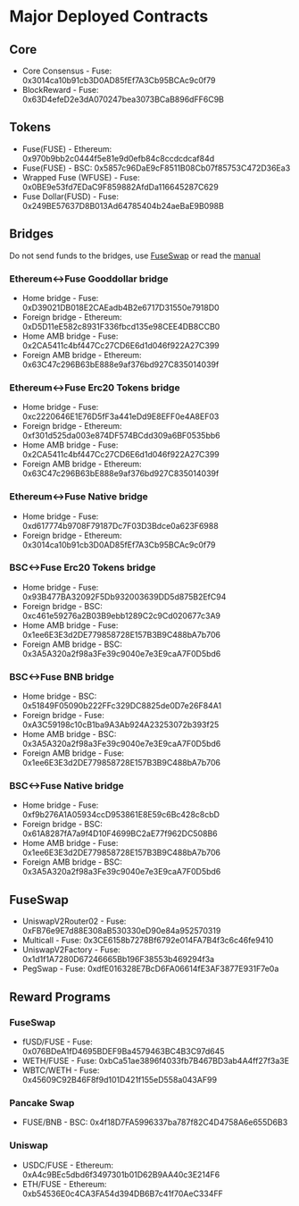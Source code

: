 # Major Deployed Contracts

## Core

* Core Consensus - Fuse: 0x3014ca10b91cb3D0AD85fEf7A3Cb95BCAc9c0f79
* BlockReward - Fuse: 0x63D4efeD2e3dA070247bea3073BCaB896dFF6C9B

## Tokens&#x20;

* Fuse(FUSE) - Ethereum: 0x970b9bb2c0444f5e81e9d0efb84c8ccdcdcaf84d
* &#x20;Fuse(FUSE) - BSC: 0x5857c96DaE9cF8511B08Cb07f85753C472D36Ea3&#x20;
* Wrapped Fuse (WFUSE) - Fuse: 0x0BE9e53fd7EDaC9F859882AfdDa116645287C629&#x20;
* Fuse Dollar(FUSD) - Fuse: 0x249BE57637D8B013Ad64785404b24aeBaE9B098B

## Bridges&#x20;

Do not send funds to the bridges, use [FuseSwap](https://fuseswap.co) or read the [manual ](broken-reference)

### Ethereum<->Fuse Gooddollar bridge

* Home bridge - Fuse: 0xD39021DB018E2CAEadb4B2e6717D31550e7918D0&#x20;
* Foreign bridge - Ethereum: 0xD5D11eE582c8931F336fbcd135e98CEE4DB8CCB0
* Home AMB bridge - Fuse: 0x2CA5411c4bf447Cc27CD6E6d1d046f922A27C399&#x20;
* Foreign AMB bridge - Ethereum: 0x63C47c296B63bE888e9af376bd927C835014039f

### Ethereum<->Fuse Erc20 Tokens bridge

* Home bridge - Fuse: 0xc2220646E1E76D5fF3a441eDd9E8EFF0e4A8EF03&#x20;
* Foreign bridge - Ethereum: 0xf301d525da003e874DF574BCdd309a6BF0535bb6&#x20;
* Home AMB bridge - Fuse: 0x2CA5411c4bf447Cc27CD6E6d1d046f922A27C399&#x20;
* Foreign AMB bridge - Ethereum: 0x63C47c296B63bE888e9af376bd927C835014039f

### Ethereum<->Fuse Native bridge

* Home bridge - Fuse: 0xd617774b9708F79187Dc7F03D3Bdce0a623F6988&#x20;
* Foreign bridge - Ethereum: 0x3014ca10b91cb3D0AD85fEf7A3Cb95BCAc9c0f79

### BSC<->Fuse Erc20 Tokens bridge

* Home bridge - Fuse: 0x93B477BA32092F5Db932003639DD5d875B2EfC94&#x20;
* Foreign bridge - BSC: 0xc461e59276a2B03B9ebb1289C2c9Cd020677c3A9&#x20;
* Home AMB bridge - Fuse: 0x1ee6E3E3d2DE779858728E157B3B9C488bA7b706&#x20;
* Foreign AMB bridge - BSC: 0x3A5A320a2f98a3Fe39c9040e7e3E9caA7F0D5bd6

### BSC<->Fuse BNB bridge

* Home bridge - BSC: 0x51849F05090b222FFc329DC8825de0D7e26F84A1&#x20;
* Foreign bridge - Fuse: 0xA3C59198c10cB1ba9A3Ab924A23253072b393f25&#x20;
* Home AMB bridge - BSC: 0x3A5A320a2f98a3Fe39c9040e7e3E9caA7F0D5bd6&#x20;
* Foreign AMB bridge - Fuse: 0x1ee6E3E3d2DE779858728E157B3B9C488bA7b706

### BSC<->Fuse Native bridge

* Home bridge - Fuse: 0xf9b276A1A05934ccD953861E8E59c6Bc428c8cbD&#x20;
* Foreign bridge - BSC: 0x61A8287fA7a9f4D10F4699BC2aE77f962DC508B6&#x20;
* Home AMB bridge - Fuse: 0x1ee6E3E3d2DE779858728E157B3B9C488bA7b706&#x20;
* Foreign AMB bridge - BSC: 0x3A5A320a2f98a3Fe39c9040e7e3E9caA7F0D5bd6

## FuseSwap

* UniswapV2Router02 - Fuse: 0xFB76e9E7d88E308aB530330eD90e84a952570319&#x20;
* Multicall - Fuse: 0x3CE6158b7278Bf6792e014FA7B4f3c6c46fe9410&#x20;
* UniswapV2Factory - Fuse: 0x1d1f1A7280D67246665Bb196F38553b469294f3a&#x20;
* PegSwap - Fuse: 0xdfE016328E7BcD6FA06614fE3AF3877E931F7e0a

## Reward Programs

### FuseSwap

* fUSD/FUSE - Fuse: 0x076BDeA1fD4695BDEF9Ba4579463BC4B3C97d645&#x20;
* WETH/FUSE - Fuse: 0xbCa51ae3896f4033fb7B467BD3ab4A4ff27f3a3E&#x20;
* WBTC/WETH - Fuse: 0x45609C92B46F8f9d101D421f155eD558a043AF99

### Pancake Swap

* FUSE/BNB - BSC: 0x4f18D7FA5996337ba787f82C4D4758A6e655D6B3

### Uniswap

* USDC/FUSE - Ethereum: 0xA4c9BEc5dbd6f3497301b01D62B9AA40c3E214F6&#x20;
* ETH/FUSE - Ethereum: 0xb54536E0c4CA3FA54d394DB6B7c41f70AeC334FF
